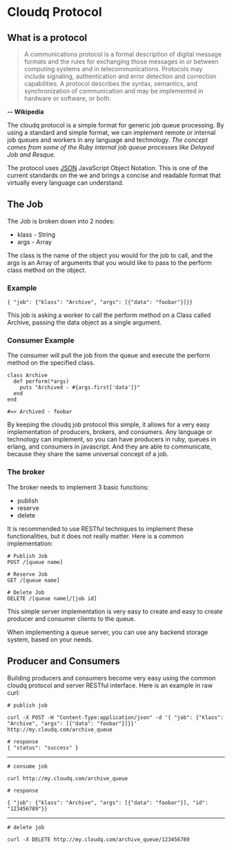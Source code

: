 # Cloudq Protocol

## What is a protocol

<blockquote>
A communications protocol is a formal description of digital message formats and the rules for exchanging those messages in or between computing systems and in telecommunications. Protocols may include signaling, authentication and error detection and correction capabilities. A protocol describes the syntax, semantics, and synchronization of communication and may be implemented in hardware or software, or both.
</blockquote>

__-- Wikipedia__


The cloudq protocol is a simple format for generic job queue processing.  By using a standard and simple format, we can implement remote or internal job queues and workers in any language and technology.  _The concept comes from some of the Ruby internal job queue processes like Delayed Job and Resque._ 

The protocol uses [JSON](http://www.json.org) JavaScript Object Notation.  This is one of the current standards on the we and brings a concise and readable format that virtually every language can understand.

## The Job

The Job is broken down into 2 nodes:

* klass - String
* args - Array

The class is the name of the object you would for the job to call, and the args is an Array of arguments that you would like to pass to the perform class method on the object.

### Example

    { "job": {"klass": "Archive", "args": [{"data": "foobar"}]}}
    
This job is asking a worker to call the perform method on a Class called Archive, passing the data object as a single argument.

### Consumer Example

The consumer will pull the job from the queue and execute the perform method
on the specified class.

    class Archive
      def perform(*args)
        puts "Archived - #{args.first['data']}"
      end
    end
    
    #=> Archived - foobar

By keeping the cloudq job protocol this simple, it allows for a very easy implementation of producers, brokers, and consumers.  Any language or technology
can implement, so you can have producers in ruby, queues in erlang, and consumers 
in javascript.  And they are able to communicate, because they share the same universal
concept of a job.

### The broker

The broker needs to implement 3 basic functions:

* publish
* reserve
* delete

It is recommended to use RESTful techniques to implement these functionalities, but it does not really matter.  Here is a common implementation:

    # Publish Job
    POST /[queue name]

    # Reserve Job
    GET /[queue name]
    
    # Delete Job
    DELETE /[queue name]/[job id]
    
This simple server implementation is very easy to create and easy to create producer and consumer clients to the queue.  

When implementing a queue server, you can use any backend storage system, based on your needs.

## Producer and Consumers

Building producers and consumers become very easy using the common cloudq protocol and server RESTful interface.  Here is an example in raw curl:

    # publish job
    
    curl -X POST -H "Content-Type:application/json" -d '{ "job": {"klass": "Archive", "args": [{"data": "foobar"}]}}' http://my.cloudq.com/archive_queue
    
    # response
    { "status": "success" }
    
---

    # consume job
    
    curl http://my.cloudq.com/archive_queue
    
    # response
    
    { "job": {"klass": "Archive", "args": [{"data": "foobar"}], "id": "123456789"}}
    
---
    
    # delete job
    
    curl -X DELETE http://my.cloudq.com/archive_queue/123456789
    

    
    
    